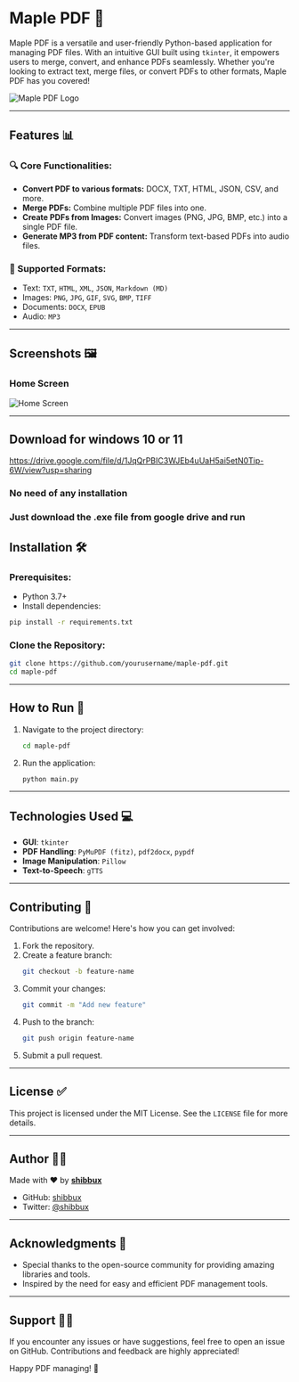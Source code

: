 # Maple PDF 🍁

Maple PDF is a versatile and user-friendly Python-based application for managing PDF files. With an intuitive GUI built using `tkinter`, it empowers users to merge, convert, and enhance PDFs seamlessly. Whether you're looking to extract text, merge files, or convert PDFs to other formats, Maple PDF has you covered!

![Maple PDF Logo](https://i.imgur.com/J1CgVPT.png)

---

## Features 📊

### 🔍 Core Functionalities:
- **Convert PDF to various formats:** DOCX, TXT, HTML, JSON, CSV, and more.
- **Merge PDFs:** Combine multiple PDF files into one.
- **Create PDFs from Images:** Convert images (PNG, JPG, BMP, etc.) into a single PDF file.
- **Generate MP3 from PDF content:** Transform text-based PDFs into audio files.

### 🔄 Supported Formats:
- Text: `TXT`, `HTML`, `XML`, `JSON`, `Markdown (MD)`
- Images: `PNG`, `JPG`, `GIF`, `SVG`, `BMP`, `TIFF`
- Documents: `DOCX`, `EPUB`
- Audio: `MP3`

---

## Screenshots 🖼️

### Home Screen
![Home Screen](https://i.imgur.com/h6j46rA.png)

---

## Download for windows 10 or 11

https://drive.google.com/file/d/1JqQrPBIC3WJEb4uUaH5ai5etN0Tip-6W/view?usp=sharing

### No need of any installation
### Just download the  .exe file from google drive and run 

## Installation 🛠️

### Prerequisites:
- Python 3.7+
- Install dependencies:

```bash
pip install -r requirements.txt
```

### Clone the Repository:
```bash
git clone https://github.com/yourusername/maple-pdf.git
cd maple-pdf
```

---

## How to Run 🚀

1. Navigate to the project directory:
   ```bash
   cd maple-pdf
   ```
2. Run the application:
   ```bash
   python main.py
   ```

---

## Technologies Used 💻

- **GUI**: `tkinter`
- **PDF Handling**: `PyMuPDF (fitz)`, `pdf2docx`, `pypdf`
- **Image Manipulation**: `Pillow`
- **Text-to-Speech**: `gTTS`

---

## Contributing 🤝

Contributions are welcome! Here's how you can get involved:

1. Fork the repository.
2. Create a feature branch:
   ```bash
   git checkout -b feature-name
   ```
3. Commit your changes:
   ```bash
   git commit -m "Add new feature"
   ```
4. Push to the branch:
   ```bash
   git push origin feature-name
   ```
5. Submit a pull request.

---

## License ✅

This project is licensed under the MIT License. See the `LICENSE` file for more details.

---

## Author 👨‍🔧

Made with ❤️ by **[shibbux](https://github.com/shibbux)**

- GitHub: [shibbux](https://github.com/shibbux)
- Twitter: [@shibbux](https://x.com/shibbuxx)

---

## Acknowledgments 🙏

- Special thanks to the open-source community for providing amazing libraries and tools.
- Inspired by the need for easy and efficient PDF management tools.

---

## Support 🙋‍♂️

If you encounter any issues or have suggestions, feel free to open an issue on GitHub. Contributions and feedback are highly appreciated!

Happy PDF managing! 🌈

